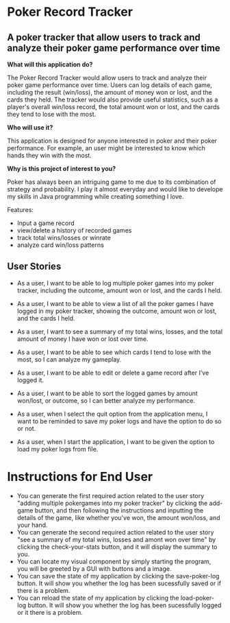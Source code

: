 # Poker Record Tracker
## A poker tracker that allow users to track and analyze their poker game performance over time

**What will this application do?**

The Poker Record Tracker would allow users to track and analyze their poker game performance over time. Users can log details of each game, including the result (win/loss), the amount of money won or lost, and the cards they held. The tracker would also provide useful statistics, such as a player's overall win/loss record, the total amount won or lost, and the cards they tend to lose with the most.

**Who will use it?**

This application is designed for anyone interested in poker and their poker performance. For example, an user might be interested to know which hands they win with the most.

**Why is this project of interest to you?**

Poker has always been an intriguing game to me due to its combination of strategy and probability. I play it almost everyday and would like to develope my skills in Java programming while creating something I love.


Features:
- Input a game record
- view/delete a history of recorded games
- track total wins/losses or winrate
- analyze card win/loss patterns

## User Stories

- As a user, I want to be able to log multiple poker games into my poker tracker, including the outcome, amount won or lost, and the cards I held.

- As a user, I want to be able to view a list of all the poker games I have logged in my poker tracker, showing the outcome, amount won or lost, and the cards I held.

- As a user, I want to see a summary of my total wins, losses, and the total amount of money I have won or lost over time.

- As a user, I want to be able to see which cards I tend to lose with the most, so I can analyze my gameplay.

- As a user, I want to be able to edit or delete a game record after I’ve logged it.

- As a user, I want to be able to sort the logged games by amount won/lost, or outcome, so I can better analyze my performance.

- As a user, when I select the quit option from the application menu, I want to be reminded to save my poker logs and have the option to do so or not.

- As a user, when I start the application, I want to be given the option to load my poker logs from file.

# Instructions for End User

- You can generate the first required action related to the user story "adding multiple pokergames into my poker tracker" by clicking the add-game button, and then following the instructions and inputting the details of the game, like whether you've won, the amount won/loss, and your hand.
- You can generate the second required action related to the user story "see a summary of my total wins, losses and amont won over time" by clicking the check-your-stats button, and it will display the summary to you.
- You can locate my visual component by simply starting the program, you will be greeted by a GUI with buttons and a image.
- You can save the state of my application by clicking the save-poker-log button. It will show you whether the log has been sucessfully saved or if there is a problem.
- You can reload the state of my application by clicking the load-poker-log button. It will show you whether the log has been sucessfully logged or it there is a problem.
